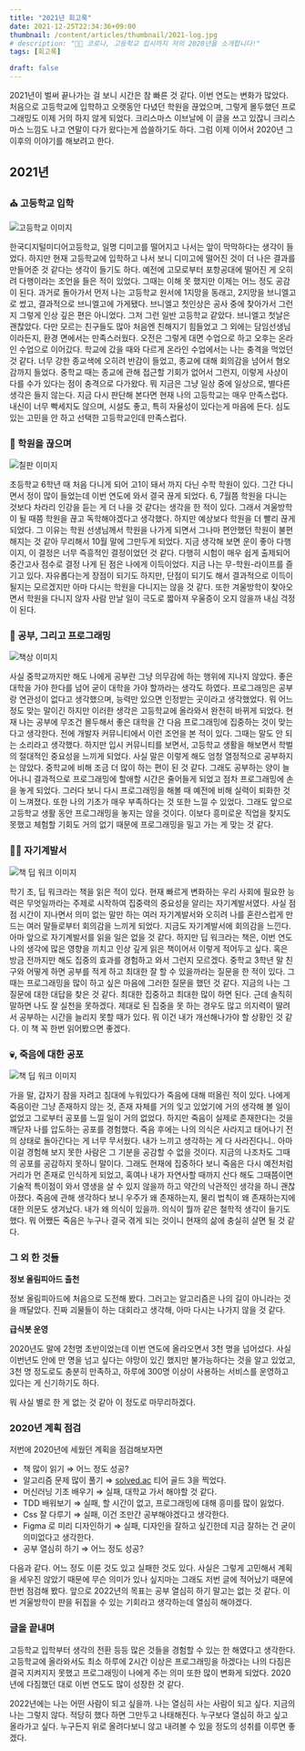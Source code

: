 ```yaml
---
title: "2021년 회고록"
date: 2021-12-25T22:34:36+09:00
thumbnail: /content/articles/thumbnail/2021-log.jpg
# description: "👨‍💻 코로나, 고등학교 입시까지 저의 2020년을 소개합니다!"
tags: [회고록]

draft: false
---
```


2021년이 벌써 끝나가는 걸 보니 시간은 참 빠른 것 같다. 이번 연도는 변화가 많았다. 처음으로 고등학교에 입학하고 오랫동안 다녔던 학원을 끊었으며, 그렇게 몰두했던 프로그래밍도 이제 거의 하지 않게 되었다. 크리스마스 이브날에 이 글을 쓰고 있잖니 크리스마스 느낌도 나고 연말이 다가 왔다는게 씁쓸하기도 하다. 그럼 이제 이어서 2020년 그 이후의 이야기를 해보려고 한다.

## 2021년
### ⛪️ 고등학교 입학
![고등학교 이미지](/content/articles/2021/high-school.jpg) 

한국디지털미디어고등학교, 일명 디미고를 떨어지고 나서는 앞이 막막하다는 생각이 들었다. 하지만 현재 고등학교에 입학하고 나서 보니 디미고에 떨어진 것이 더 나은 결과를 만들어준 것 같다는 생각이 들기도 하다. 예전에 고모로부터 포항공대에 떨어진 게 오히려 다행이라는 조언을 들은 적이 있었다. 그때는 이해 못 했지만 이제는 어느 정도 공감이 된다.  과거로 돌아가서 먼저 나는 고등학교 원서에 1지망을 동래고, 2지망을 브니엘고로 썼고, 결과적으로 브니엘고에 가게됐다. 브니엘고 첫인상은 공사 중에 찾아가서 그런지 그렇게 인상 깊은 편은 아니었다. 그저 그런 일반 고등학교 같았다. 브니엘고 첫날은 괜찮았다. 다만 모르는 친구들도 많아 처음엔 친해지기 힘들었고 그 외에는 담임선생님이라든지, 환경 면에서는 만족스러웠다. 오전은 그렇게 대면 수업으로 하고 오후는 온라인 수업으로 이어갔다. 학교에 갔을 때와 다르게 온라인 수업에서는 나는 충격을 먹었던 것 같다. 너무 강한 종교색에 오히려 반감이 들었고, 종교에 대해 회의감을 넘어서 혐오감까지 들었다. 중학교 때는 종교에 관해 접근할 기회가 없어서 그런지, 이렇게 사상이 다를 수가 있다는 점이 충격으로 다가왔다. 뭐 지금은 그냥 일상 중에 일상으로, 별다른 생각은 들지 않는다. 지금 다시 판단해 본다면 현재 나의 고등학교는 매우 만족스럽다. 내신이 너무 빡세지도 않으며, 시설도 좋고, 특히 자율성이 있다는게 마음에 든다. 심도 있는 고민을 안 하고 선택한 고등학교인데 만족스럽다.

### 📝 학원을 끊으며
![칠판 이미지](/content/articles/2021/academy.jpg) 

초등학교 6학년 때 처음 다니게 되어 고1이 돼서 까지 다닌 수학 학원이 있다. 그간 다니면서 정이 많이 들었는데 이번 연도에 와서 결국 끊게 되었다. 6, 7월쯤 학원을 다니는 것보다 차라리 인강을 듣는 게 더 나을 것 같다는 생각을 한 적이 있다. 그래서 겨울방학이 될 때쯤 학원을 끊고 독학해야겠다고 생각했다. 하지만 예상보다 학원을 더 빨리 끊게 되었다. 그 이유는 학원 선생님께서 학원을 나가게 되면서 그나마 편안했던 학원이 불편해지는 것 같아 무리해서 10월 말에 그만두게 되었다. 지금 생각해 보면 운이 좋아 다행이지, 이 결정은 너무 즉흥적인 결정이었던 것 같다. 다행히 시험이 매우 쉽게 출제되어 중간고사 점수로 결정 나게 된 점은 나에게 이득이었다. 지금 나는 무-학원-라이프를 즐기고 있다. 자유롭다는게 장점이 되기도 하지만, 단점이 되기도 해서 결과적으로 이득이 될지는 모르겠지만 아마 다시는 학원을 다니지는 않을 것 같다. 또한 겨울방학이 찾아오면서 학원을 다니지 않자 사람 만날 일이 극도로 짧아져 우울증이 오지 않을까 내심 걱정이 된다.

### 🎯 공부, 그리고 프로그래밍
![책상 이미지](/content/articles/2021/study.jpg) 

사실 중학교까지만 해도 나에게 공부란 그냥 의무감에 하는 행위에 지나지 않았다. 좋은 대학을 가야 한다를 넘어 굳이 대학을 가야 할까라는 생각도 하였다. 프로그래밍은 공부랑 연관성이 없다고 생각했으며, 능력만 있으면 인정받는 곳이라고 생각했었다. 뭐 어느 정도 맞는 말이긴 하지만 이러한 생각은 고등학교에 올라와서 완전히 바뀌게 되었다. 현재 나는 공부에 무조건 몰두해서 좋은 대학을 간 다음 프로그래밍에 집중하는 것이 맞는다고 생각한다. 전에 개발자 커뮤니티에서 이런 조언을 본 적이 있다. 그때는 말도 안 되는 소리라고 생각했다. 하지만 입시 커뮤니티를 보면서, 고등학교 생활을 해보면서 학벌의 절대적인 중요성을 느끼게 되었다. 사실 말은 이렇게 해도 엄청 열정적으로 공부하지는 않았다. 중학교에 비해 조금 더 많이 하는 편이 된 것 같다. 그래도 공부하는 양이 늘어나니 결과적으로 프로그래밍에 할애할 시간은 줄어들게 되었고 점차 프로그래밍에 손을 놓게 되었다. 그러다 보니 다시 프로그래밍을 해볼 때 예전에 비해 실력이 퇴화한 것이 느껴졌다. 또한 나의 기초가 매우 부족하다는 것 또한 느낄 수 있었다. 그래도 앞으로 고등학교 생활 동안 프로그래밍을 놓지는 않을 것이다. 이보다 흥미로운 직업을 찾지도 못했고 체험할 기회도 거의 없기 때문에 프로그래밍을 밀고 가는 게 맞는 것 같다.

### 🧘‍♀️ 자기계발서
![책 딥 워크 이미지](/content/articles/2021/book.jpg) 

학기 초, 딥 워크라는 책을 읽은 적이 있다. 현재 빠르게 변화하는 우리 사회에 필요한 능력은 무엇일까라는 주제로 시작하여 집중력의 중요성을 알리는 자기계발서였다. 사실 점점 시간이 지나면서 의미 없는 말만 하는 여러 자기계발서와 오히려 나를 혼란스럽게 만드는 여러 말들로부터 회의감을 느끼게 되었다. 지금도 자기계발서에 회의감을 느낀다. 아마 앞으로 자기계발서를 읽을 일은 없을 것 같다. 하지만 딥 워크라는 책은, 이번 연도 나의 생각에 많은 영향을 끼치고 인상 깊게 읽은 책이어서 이렇게 적어두고 싶다. 혹은 방금 전까지만 해도 집중의 효과를 경험하고 와서 그런지 모르겠다. 중학교 3학년 말 친구와 어떻게 하면 공부를 적게 하고 최대한 잘 할 수 있을까라는 질문을 한 적이 있다.  그때는 프로그래밍을 많이 하고 싶은 마음에 그러한 질문을 했던 것 같다. 지금의 나는 그 질문에 대한 대답을 찾은 것 같다. 최대한 집중하고 최대한 많이 하면 된다. 근데 솔직히 말하면 나도 잘 실천을 못하겠다. 제대로 된 집중을 못 하는 경우도 많고 의지력이 딸려서 공부하는 시간을 늘리지 못할 때가 있다. 뭐 이건 내가 개선해나가야 할 상황인 것 같다. 이 책 꼭 한번 읽어봤으면 좋겠다.

### 💀, 죽음에 대한 공포
![책 딥 워크 이미지](/content/articles/2021/diary.png) 

가을 말, 갑자기 잠을 자려고 침대에 누워있다가 죽음에 대해 떠올린 적이 있다. 나에게 죽음이란 그냥 존재하지 않는 것, 존재 자체를 거의 잊고 있었기에 거의 생각해 볼 일이 없었고 그로부터 공포를 느낄 일이 거의 없었다. 하지만 죽음이 실제로 존재한다는 것을 깨닫자 나를 압도하는 공포를 경험했다. 죽음 후에는 나의 의식은 사라지고 태어나기 전의 상태로 돌아간다는 게 너무 무서웠다. 내가 느끼고 생각하는 게 다 사라진다니.. 아마 이걸 경험해 보지 못한 사람은 그 기분을 공감할 수 없을 것이다. 지금의 나조차도 그때의 공포를 공감하지 못하니 말이다. 그래도 현재에 집중하다 보니 죽음은 다시 예전처럼 거리가 먼 존재로 인식하게 되었고, 혹여나 내가 자연사할 때까지 산다 해도 그때쯤이면 기술적 특이점이 와서 영생을 살 수 있지 않을까 하고 약간의 낙관적인 생각을 하니 괜찮아졌다. 죽음에 관해 생각하다 보니 우주가 왜 존재하는지, 물리 법칙이 왜 존재하는지에 대한 의문도 생겨났다. 내가 왜 의식이 있을까. 의식이 뭘까 같은 철학적 생각이 들기도 했다. 뭐 어쨌든 죽음은 누구나 결국 겪게 되는 것이니 현재의 삶에 충실히 살면 될 것 같다.

### 그 외 한 것들

**정보 올림피아드 출천**

정보 올림피아드에 처음으로 도전해 봤다. 그러고는 알고리즘은 나의 길이 아니라는 것을 깨달았다. 진짜 괴물들이 하는 대회라고 생각해, 아마 다시는 나가지 않을 것 같다.

**급식봇 운영**

2020년도 말에 2천명 초반이었는데 이번 연도에 올라오면서 3천 명을 넘어섰다. 사실 이번년도 안에 만 명을 넘고 싶다는 야망이 있긴 했지만 불가능하다는 것을 알고 있었고, 3천 명 정도로도 충분히 만족하고, 하루에 300명 이상이 사용하는 서비스를 운영하고 있다는 게 신기하기도 하다. 

뭐 사실 별로 한 게 없는 것 같아 이 정도로 마무리하겠다.

### 2020년 계획 점검
저번에 2020년에 세웠던 계획을 점검해보자면

- 책 많이 읽기 ⇒ 어느 정도 성공?
- 알고리즘 문제 많이 풀기 ⇒ [solved.ac](http://solved.ac) 티어 골드 3을 찍었다.
- 머신러닝 기초 배우기 ⇒ 실패, 대학교 가서 해야할 것 같다.
- TDD 배워보기 ⇒ 실패, 할 시간이 없고, 프로그래밍에 대해 흥미를 많이 잃었다.
- Css 잘 다루기 ⇒ 실패, 이건 조만간 공부해야겠다고 생각한다.
- Figma 로 미리 디자인하기 ⇒ 실패, 디자인을 잘하고 싶긴한데 지금 잘하는 건 굳이 의미없다고 생각한다.
- 공부 열심히 하기 ⇒ 어느 정도 성공?

다음과 같다. 어느 정도 이룬 것도 있고 실패한 것도 있다. 사실은 그렇게 고민해서 계획을 세우진 않았기 때문에 무슨 의미가 있나 싶지마는 그래도 저번 글에 적어났기 때문에 한번 점검해 봤다. 앞으로 2022년의 목표는 공부 열심히 하기 말고는 없는 것 같다. 이번 겨울방학이 판을 뒤집을 수 있는 기회라고 생각하는데 열심히 해야겠다.

### 글을 끝내며

고등학교 입학부터 생각의 전환 등등 많은 것들을 경험할 수 있는 한 해였다고 생각한다. 고등학교에 올라와서도 최소 하루에 2시간 이상은 프로그래밍을 하겠다는 나의 다짐은 결국 지켜지지 못했고 프로그래밍이 나에게 주는 의미 또한 많이 변화게 되었다. 2020년에 다짐했던 대로 이번 연도도 많이 성장한 것 같다.

2022년에는 나는 어떤 사람이 되고 싶을까. 나는 열심히 사는 사람이 되고 싶다. 지금의 나는 그렇지 않다. 적당히 했다 하면 그만두고 나태해진다. 누구보다 열심히 하고 싶고 올라가고 싶다. 누구든지 위로 올려다보니 않고 내려볼 수 있을 정도의 성취를 이루면 좋겠다.